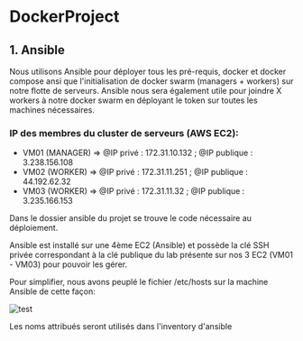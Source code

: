 # DockerProject
## 1. Ansible 
Nous utilisons Ansible pour déployer tous les pré-requis, docker et docker compose ansi que l'initialisation de docker swarm (managers + workers) sur notre flotte de serveurs. Ansible nous sera également utile pour joindre X workers à notre docker swarm en déployant le token sur toutes les machines nécessaires.

### IP des membres du cluster de serveurs (AWS EC2): 
 - VM01 (MANAGER) => @IP privé : 172.31.10.132 ; @IP publique : 3.238.156.108 
 - VM02 (WORKER)  => @IP privé : 172.31.11.251 ; @IP publique : 44.192.62.32
 - VM03 (WORKER)  => @IP privé : 172.31.11.32  ;  @IP publique : 3.235.166.153

Dans le dossier ansible du projet se trouve le code nécessaire au déploiement.

Ansible est installé sur une 4ème EC2 (Ansible) et possède la clé SSH privée correspondant à la clé publique du lab présente sur nos 3 EC2 (VM01 - VM03) pour pouvoir les gérer.

Pour simplifier, nous avons peuplé le fichier /etc/hosts sur la machine Ansible de cette façon: 

![test](https://user-images.githubusercontent.com/84475677/196258723-4c4aa76f-c4c1-4fc7-bb18-609e07825713.PNG)

Les noms attribués seront  utilisés dans l'inventory d'ansible

